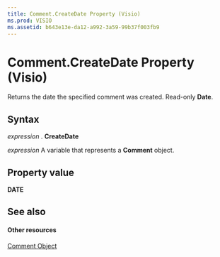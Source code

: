 ```yaml
---
title: Comment.CreateDate Property (Visio)
ms.prod: VISIO
ms.assetid: b643e13e-da12-a992-3a59-99b37f003fb9
---
```



# Comment.CreateDate Property (Visio)

Returns the date the specified comment was created. Read-only  **Date**.


## Syntax

 _expression_ . **CreateDate**

 _expression_ A variable that represents a **Comment** object.


## Property value

 **DATE**


## See also


#### Other resources


[Comment Object](comment-object-visio.md)


